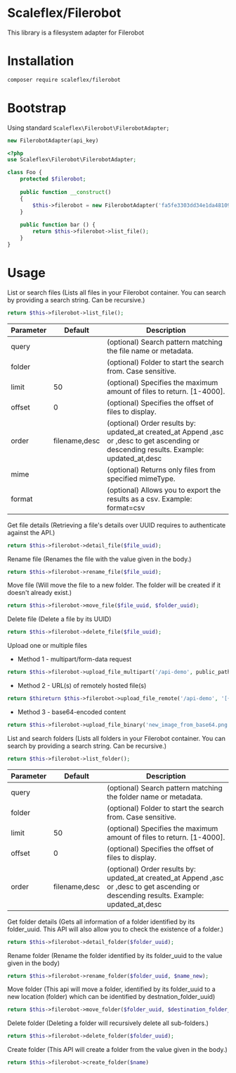 # Scaleflex/Filerobot

This library is a filesystem adapter for Filerobot

# Installation

```bash
composer require scaleflex/filerobot
```

# Bootstrap

Using standard `Scaleflex\Filerobot\FilerobotAdapter;`

``` php
new FilerobotAdapter(api_key)
```

``` php
<?php
use Scaleflex\Filerobot\FilerobotAdapter;

class Foo {
    protected $filerobot;
    
    public function __construct()
    {
        $this->filerobot = new FilerobotAdapter('fa5fe3303dd34e1da4810915c7c3fd6f');
    }
    
    public function bar () {
        return $this->filerobot->list_file();
    }
}
```
# Usage
List or search files (Lists all files in your Filerobot container. You can search by providing a search string. Can be recursive.)
``` php
return $this->filerobot->list_file();
```
| Parameter | Default | Description |
| --- | --- | --- |
| query | | (optional) Search pattern matching the file name or metadata. |
| folder | | (optional) Folder to start the search from. Case sensitive. |
| limit | 50 | (optional) Specifies the maximum amount of files to return. [1-4000].|
| offset | 0 | (optional) Specifies the offset of files to display.|
| order | filename,desc | (optional) Order results by: updated_at created_at Append ,asc or ,desc to get ascending or descending results. Example: updated_at,desc|
| mime | |  (optional) Returns only files from specified mimeType.|
| format | | (optional) Allows you to export the results as a csv. Example: format=csv |

Get file details (Retrieving a file's details over UUID requires to authenticate against the API.)
``` php
return $this->filerobot->detail_file($file_uuid);
```

Rename file (Renames the file with the value given in the body.)
``` php
return $this->filerobot->rename_file($file_uuid);
```

Move file (Will move the file to a new folder. The folder will be created if it doesn't already exist.)
``` php
return $this->filerobot->move_file($file_uuid, $folder_uuid);
```

Delete file (Delete a file by its UUID)
``` php
return $this->filerobot->delete_file($file_uuid);
```

Upload one or multiple files

- Method 1 - multipart/form-data request
``` php
return $this->filerobot->upload_file_multipart('/api-demo', public_path('bear.jpg'), 'bear.jpg');
```

- Method 2 - URL(s) of remotely hosted file(s)
``` php
return $thireturn $this->filerobot->upload_file_remote('/api-demo', '[{"name": "new_filename.jpg",  "url":"http://sample.li/boat.jpg" }]');
```

- Method 3 - base64-encoded content
``` php
return $this->filerobot->upload_file_binary('new_image_from_base64.png', 'base64code')
```

List and search folders (Lists all folders in your Filerobot container. You can search by providing a search string. Can be recursive.)
``` php
return $this->filerobot->list_folder();
```
| Parameter | Default | Description |
| --- | --- | --- |
| query | | (optional) Search pattern matching the folder name or metadata. |
| folder | | (optional) Folder to start the search from. Case sensitive. |
| limit | 50 | (optional) Specifies the maximum amount of files to return. [1-4000].|
| offset | 0 | (optional) Specifies the offset of files to display.|
| order | filename,desc | (optional) Order results by: updated_at created_at Append ,asc or ,desc to get ascending or descending results. Example: updated_at,desc|

Get folder details (Gets all information of a folder identified by its folder_uuid. This API will also allow you to check the existence of a folder.)
``` php
return $this->filerobot->detail_folder($folder_uuid);
```

Rename folder (Rename the folder identified by its folder_uuid to the value given in the body)
``` php
return $this->filerobot->rename_folder($folder_uuid, $name_new);
```

Move folder (This api will move a folder, identified by its folder_uuid to a new location (folder) which can be identified by destnation_folder_uuid)
``` php
return $this->filerobot->move_folder($folder_uuid, $destination_folder_uuid);
```

Delete folder (Deleting a folder will recursively delete all sub-folders.)
``` php
return $this->filerobot->delete_folder($folder_uuid);
```

Create folder (This API will create a folder from the value given in the body.)
``` php
return $this->filerobot->create_folder($name)
```

